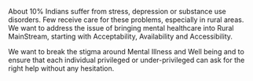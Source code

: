 About 10% Indians suffer from stress, depression or substance use disorders. Few receive care for these problems, especially in rural areas. <br/> 
We want to address the issue of bringing mental healthcare into Rural MainStream, starting with Acceptability, Availability and Accessibility. <br/> 

We want to break the stigma around Mental Illness and Well being and to ensure that each individual privileged or under-privileged can ask for the right help
without any hesitation.
